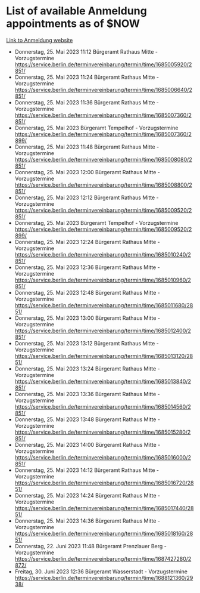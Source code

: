 # List of available Anmeldung appointments as of $NOW
[Link to Anmeldung website](https://service.berlin.de/terminvereinbarung/termin/tag.php?termin=1&anliegen[]=120686&dienstleisterlist=122210,122217,327316,122219,327312,122227,327314,122231,327346,122243,327348,122254,122252,329742,122260,329745,122262,329748,122271,327278,122273,327274,122277,327276,330436,122280,327294,122282,327290,122284,327292,122291,327270,122285,327266,122286,327264,122296,327268,150230,329760,122297,327286,122294,327284,122312,329763,122314,329775,122304,327330,122311,327334,122309,327332,317869,122281,327352,122279,329772,122283,122276,327324,122274,327326,122267,329766,122246,327318,122251,327320,122257,327322,122208,327298,122226,327300&herkunft=http%3A%2F%2Fservice.berlin.de%2Fdienstleistung%2F120686%2F)
- Donnerstag, 25. Mai 2023 11:12 Bürgeramt Rathaus Mitte - Vorzugstermine https://service.berlin.de/terminvereinbarung/termin/time/1685005920/2851/
- Donnerstag, 25. Mai 2023 11:24 Bürgeramt Rathaus Mitte - Vorzugstermine https://service.berlin.de/terminvereinbarung/termin/time/1685006640/2851/
- Donnerstag, 25. Mai 2023 11:36 Bürgeramt Rathaus Mitte - Vorzugstermine https://service.berlin.de/terminvereinbarung/termin/time/1685007360/2851/
- Donnerstag, 25. Mai 2023  Bürgeramt Tempelhof - Vorzugstermine https://service.berlin.de/terminvereinbarung/termin/time/1685007360/2899/
- Donnerstag, 25. Mai 2023 11:48 Bürgeramt Rathaus Mitte - Vorzugstermine https://service.berlin.de/terminvereinbarung/termin/time/1685008080/2851/
- Donnerstag, 25. Mai 2023 12:00 Bürgeramt Rathaus Mitte - Vorzugstermine https://service.berlin.de/terminvereinbarung/termin/time/1685008800/2851/
- Donnerstag, 25. Mai 2023 12:12 Bürgeramt Rathaus Mitte - Vorzugstermine https://service.berlin.de/terminvereinbarung/termin/time/1685009520/2851/
- Donnerstag, 25. Mai 2023  Bürgeramt Tempelhof - Vorzugstermine https://service.berlin.de/terminvereinbarung/termin/time/1685009520/2899/
- Donnerstag, 25. Mai 2023 12:24 Bürgeramt Rathaus Mitte - Vorzugstermine https://service.berlin.de/terminvereinbarung/termin/time/1685010240/2851/
- Donnerstag, 25. Mai 2023 12:36 Bürgeramt Rathaus Mitte - Vorzugstermine https://service.berlin.de/terminvereinbarung/termin/time/1685010960/2851/
- Donnerstag, 25. Mai 2023 12:48 Bürgeramt Rathaus Mitte - Vorzugstermine https://service.berlin.de/terminvereinbarung/termin/time/1685011680/2851/
- Donnerstag, 25. Mai 2023 13:00 Bürgeramt Rathaus Mitte - Vorzugstermine https://service.berlin.de/terminvereinbarung/termin/time/1685012400/2851/
- Donnerstag, 25. Mai 2023 13:12 Bürgeramt Rathaus Mitte - Vorzugstermine https://service.berlin.de/terminvereinbarung/termin/time/1685013120/2851/
- Donnerstag, 25. Mai 2023 13:24 Bürgeramt Rathaus Mitte - Vorzugstermine https://service.berlin.de/terminvereinbarung/termin/time/1685013840/2851/
- Donnerstag, 25. Mai 2023 13:36 Bürgeramt Rathaus Mitte - Vorzugstermine https://service.berlin.de/terminvereinbarung/termin/time/1685014560/2851/
- Donnerstag, 25. Mai 2023 13:48 Bürgeramt Rathaus Mitte - Vorzugstermine https://service.berlin.de/terminvereinbarung/termin/time/1685015280/2851/
- Donnerstag, 25. Mai 2023 14:00 Bürgeramt Rathaus Mitte - Vorzugstermine https://service.berlin.de/terminvereinbarung/termin/time/1685016000/2851/
- Donnerstag, 25. Mai 2023 14:12 Bürgeramt Rathaus Mitte - Vorzugstermine https://service.berlin.de/terminvereinbarung/termin/time/1685016720/2851/
- Donnerstag, 25. Mai 2023 14:24 Bürgeramt Rathaus Mitte - Vorzugstermine https://service.berlin.de/terminvereinbarung/termin/time/1685017440/2851/
- Donnerstag, 25. Mai 2023 14:36 Bürgeramt Rathaus Mitte - Vorzugstermine https://service.berlin.de/terminvereinbarung/termin/time/1685018160/2851/
- Donnerstag, 22. Juni 2023 11:48 Bürgeramt Prenzlauer Berg - Vorzugstermine https://service.berlin.de/terminvereinbarung/termin/time/1687427280/2872/
- Freitag, 30. Juni 2023 12:36 Bürgeramt Wasserstadt - Vorzugstermine https://service.berlin.de/terminvereinbarung/termin/time/1688121360/2938/
